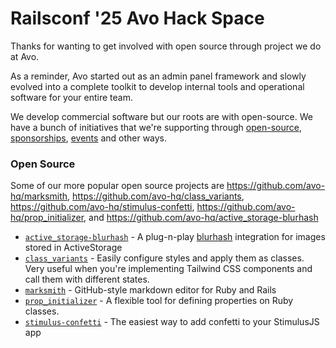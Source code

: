 # Railsconf '25 Avo Hack Space

Thanks for wanting to get involved with open source through project we do at Avo.

As a reminder, Avo started out as an admin panel framework and slowly evolved into a complete toolkit to develop internal tools and operational software for your entire team.

We develop commercial software but our roots are with open-source. We have a bunch of initiatives that we're supporting through [open-source](https://github.com/orgs/avo-hq/repositories), [sponsorships](https://github.com/orgs/avo-hq/sponsoring), [events](https://friendlyrb.com/) and other ways.

### Open Source

Some of our more popular open source projects are https://github.com/avo-hq/marksmith, https://github.com/avo-hq/class_variants, https://github.com/avo-hq/stimulus-confetti, https://github.com/avo-hq/prop_initializer, and https://github.com/avo-hq/active_storage-blurhash

 - [`active_storage-blurhash`](https://github.com/avo-hq/active_storage-blurhash) - A plug-n-play [blurhash](https://blurha.sh/) integration for images stored in ActiveStorage
 - [`class_variants`](https://github.com/avo-hq/class_variants) - Easily configure styles and apply them as classes. Very useful when you're implementing Tailwind CSS components and call them with different states.
 - [`marksmith`](https://github.com/avo-hq/marksmith) - GitHub-style markdown editor for Ruby and Rails
 - [`prop_initializer`](https://github.com/avo-hq/prop_initializer) - A flexible tool for defining properties on Ruby classes.
 - [`stimulus-confetti`](https://github.com/avo-hq/stimulus-confetti) - The easiest way to add confetti to your StimulusJS app
